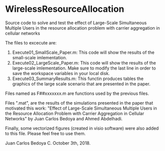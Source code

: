 # WirelessResourceAllocation
Source code to solve and test the effect of Large-Scale Simultaneous Multiple Users in the resource allocation problem with carrier aggregation in cellular networks

The files to excecute are:
1) Execute01_SmallScale_Paper.m: This code will show the results of the small-scale imlementation.
2) Execute02_LargeScale_Paper.m: This code will show the results of the large-scale imlementation. Make sure to modify the last line in order to save the workspace variables in your local disk.
3) Execute03_SummaryResults.m: This functin produces tables the graphics of the large scale scenario that are presented in the paper.

Files named as F##xxxxxxx.m are functions used by the previous files.

Files ".mat", are the results of the simulations presented in the paper that motivated this work: "Effect of Large-Scale Simultaneous Multiple Users in the Resource Allocation Problem with Carrier Aggregation in Cellular Networks" by Juan Carlos Bedoya and Ahmed Abdelhadi.

Finally, some vectorized figures (created in visio software) were also added to this file. Please feel free to use them.

Juan Carlos Bedoya C.
October 3th, 2018.
